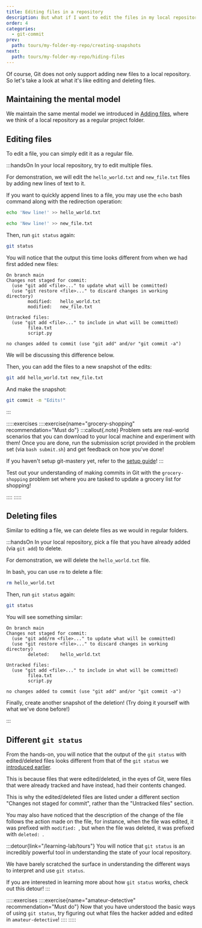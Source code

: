 ```yaml
---
title: Editing files in a repository
description: But what if I want to edit the files in my local repository?
order: 4
categories:
  - git-commit
prev:
  path: tours/my-folder-my-repo/creating-snapshots
next:
  path: tours/my-folder-my-repo/hiding-files
---
```


Of course, Git does not only support adding new files to a local repository. So let's take a look at what it's like editing and deleting files.

## Maintaining the mental model

We maintain the same mental model we introduced in [Adding files](/learning-lab/tours/my-folder-my-repo/adding-files), where we think of a local repository as a regular project folder.

## Editing files

To edit a file, you can simply edit it as a regular file.

:::handsOn
In your local repository, try to edit multiple files.

For demonstration, we will edit the `hello_world.txt` and `new_file.txt` files by adding new lines of text to it.

If you want to quickly append lines to a file, you may use the `echo` bash command along with the redirection operation:

```bash
echo 'New line!' >> hello_world.txt
```

```bash
echo 'New line!' >> new_file.txt
```

Then, run `git status` again:

```bash
git status
```

You will notice that the output this time looks different from when we had first added new files:

```text
On branch main
Changes not staged for commit:
  (use "git add <file>..." to update what will be committed)
  (use "git restore <file>..." to discard changes in working directory)
        modified:   hello_world.txt
        modified:   new_file.txt

Untracked files:
  (use "git add <file>..." to include in what will be committed)
        filea.txt
        script.py

no changes added to commit (use "git add" and/or "git commit -a")
```

We will be discussing this difference below.

Then, you can add the files to a new snapshot of the edits:

```bash
git add hello_world.txt new_file.txt
```

And make the snapshot:

```bash
git commit -m "Edits!"
```

:::

:::::exercises
::::exercise{name="grocery-shopping" recommendation="Must do"}
:::callout{.note}
Problem sets are real-world scenarios that you can download to your local machine and experiment with them! Once you are done, run the submission script provided in the problem set (via `bash submit.sh`) and get feedback on how you've done!

If you haven't setup git-mastery yet, refer to the [setup guide](/learning-lab/setup)!
:::

Test out your understanding of making commits in Git with the `grocery-shopping` problem set where you are tasked to update a grocery list for shopping!

::::
:::::

## Deleting files

Similar to editing a file, we can delete files as we would in regular folders.

:::handsOn
In your local repository, pick a file that you have already added (via `git add`) to delete.

For demonstration, we will delete the `hello_world.txt` file.

In bash, you can use `rm` to delete a file:

```bash
rm hello_world.txt
```

Then, run `git status` again:

```bash
git status
```

You will see something similar:

```text
On branch main
Changes not staged for commit:
  (use "git add/rm <file>..." to update what will be committed)
  (use "git restore <file>..." to discard changes in working directory)
        deleted:    hello_world.txt

Untracked files:
  (use "git add <file>..." to include in what will be committed)
        filea.txt
        script.py

no changes added to commit (use "git add" and/or "git commit -a")
```

Finally, create another snapshot of the deletion! (Try doing it yourself with what we've done before!)

:::

## Different `git status`

From the hands-on, you will notice that the output of the `git status` with edited/deleted files looks different from that of the `git status` we [introduced earlier](/learning-lab/tours/my-folder-my-repo/viewing-status).

This is because files that were edited/deleted, in the eyes of Git, were files that were already tracked and have instead, had their contents changed.

This is why the edited/deleted files are listed under a different section "Changes not staged for commit", rather than the "Untracked files" section.

You may also have noticed that the description of the change of the file follows the action made on the file, for instance, when the file was edited, it was prefixed with `modified: `, but when the file was deleted, it was prefixed with `deleted: `.

:::detour{link="/learning-lab/tours"}
You will notice that `git status` is an incredibly powerful tool in understanding the state of your local repository.

We have barely scratched the surface in understanding the different ways to interpret and use `git status`.

If you are interested in learning more about how `git status` works, check out this detour!
:::

:::::exercises
::::exercise{name="amateur-detective" recommendation="Must do"}
Now that you have understood the basic ways of using `git status`, try figuring out what files the hacker added and edited in `amateur-detective`!
::::
:::::
